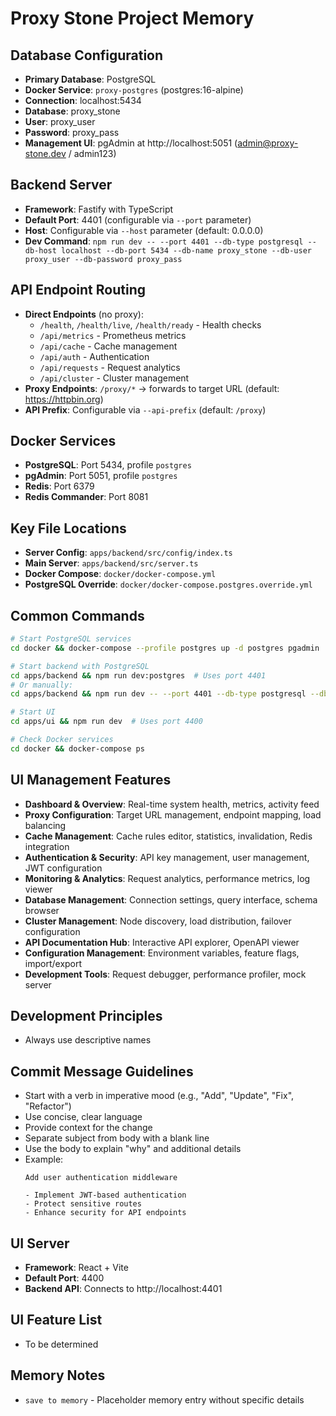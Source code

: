 # Proxy Stone Project Memory

## Database Configuration
- **Primary Database**: PostgreSQL
- **Docker Service**: `proxy-postgres` (postgres:16-alpine)
- **Connection**: localhost:5434
- **Database**: proxy_stone
- **User**: proxy_user  
- **Password**: proxy_pass
- **Management UI**: pgAdmin at http://localhost:5051 (admin@proxy-stone.dev / admin123)

## Backend Server
- **Framework**: Fastify with TypeScript
- **Default Port**: 4401 (configurable via `--port` parameter)
- **Host**: Configurable via `--host` parameter (default: 0.0.0.0)
- **Dev Command**: `npm run dev -- --port 4401 --db-type postgresql --db-host localhost --db-port 5434 --db-name proxy_stone --db-user proxy_user --db-password proxy_pass`

## API Endpoint Routing
- **Direct Endpoints** (no proxy): 
  - `/health`, `/health/live`, `/health/ready` - Health checks
  - `/api/metrics` - Prometheus metrics
  - `/api/cache` - Cache management
  - `/api/auth` - Authentication
  - `/api/requests` - Request analytics
  - `/api/cluster` - Cluster management
- **Proxy Endpoints**: `/proxy/*` → forwards to target URL (default: https://httpbin.org)
- **API Prefix**: Configurable via `--api-prefix` (default: `/proxy`)

## Docker Services
- **PostgreSQL**: Port 5434, profile `postgres`
- **pgAdmin**: Port 5051, profile `postgres`  
- **Redis**: Port 6379
- **Redis Commander**: Port 8081

## Key File Locations
- **Server Config**: `apps/backend/src/config/index.ts`
- **Main Server**: `apps/backend/src/server.ts`
- **Docker Compose**: `docker/docker-compose.yml`
- **PostgreSQL Override**: `docker/docker-compose.postgres.override.yml`

## Common Commands
```bash
# Start PostgreSQL services
cd docker && docker-compose --profile postgres up -d postgres pgadmin

# Start backend with PostgreSQL
cd apps/backend && npm run dev:postgres  # Uses port 4401
# Or manually:
cd apps/backend && npm run dev -- --port 4401 --db-type postgresql --db-host localhost --db-port 5434 --db-name proxy_stone --db-user proxy_user --db-password proxy_pass

# Start UI
cd apps/ui && npm run dev  # Uses port 4400

# Check Docker services
cd docker && docker-compose ps
```

## UI Management Features
- **Dashboard & Overview**: Real-time system health, metrics, activity feed
- **Proxy Configuration**: Target URL management, endpoint mapping, load balancing
- **Cache Management**: Cache rules editor, statistics, invalidation, Redis integration
- **Authentication & Security**: API key management, user management, JWT configuration
- **Monitoring & Analytics**: Request analytics, performance metrics, log viewer
- **Database Management**: Connection settings, query interface, schema browser
- **Cluster Management**: Node discovery, load distribution, failover configuration
- **API Documentation Hub**: Interactive API explorer, OpenAPI viewer
- **Configuration Management**: Environment variables, feature flags, import/export
- **Development Tools**: Request debugger, performance profiler, mock server

## Development Principles
- Always use descriptive names

## Commit Message Guidelines
- Start with a verb in imperative mood (e.g., "Add", "Update", "Fix", "Refactor")
- Use concise, clear language
- Provide context for the change
- Separate subject from body with a blank line
- Use the body to explain "why" and additional details
- Example: 
  ```
  Add user authentication middleware

  - Implement JWT-based authentication
  - Protect sensitive routes
  - Enhance security for API endpoints
  ```

## UI Server
- **Framework**: React + Vite
- **Default Port**: 4400
- **Backend API**: Connects to http://localhost:4401

## UI Feature List
- To be determined

## Memory Notes
- `save to memory` - Placeholder memory entry without specific details